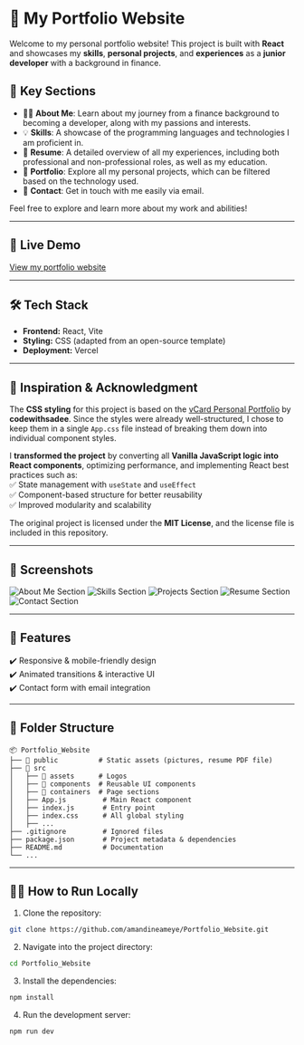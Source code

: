 # 🌟 My Portfolio Website

Welcome to my personal portfolio website! This project is built with **React** and showcases my **skills**, **personal projects**, and **experiences** as a **junior developer** with a background in finance.

## 🔑 Key Sections

- 👩‍💻 **About Me**: Learn about my journey from a finance background to becoming a developer, along with my passions and interests.
- 💡 **Skills**: A showcase of the programming languages and technologies I am proficient in.
- 📑 **Resume**: A detailed overview of all my experiences, including both professional and non-professional roles, as well as my education.
- 📁 **Portfolio**: Explore all my personal projects, which can be filtered based on the technology used.
- 📧 **Contact**: Get in touch with me easily via email.

Feel free to explore and learn more about my work and abilities!

---

## 🔗 Live Demo

[View my portfolio website](https://amandineameye.vercel.app/)

---

## 🛠️ Tech Stack

- **Frontend:** React, Vite
- **Styling:** CSS (adapted from an open-source template)
- **Deployment:** Vercel

---

## 🎨 Inspiration & Acknowledgment

The **CSS styling** for this project is based on the [vCard Personal Portfolio](https://github.com/codewithsadee/vcard-personal-portfolio) by **codewithsadee**.
Since the styles were already well-structured, I chose to keep them in a single `App.css` file instead of breaking them down into individual component styles.

I **transformed the project** by converting all **Vanilla JavaScript logic into React components**, optimizing performance, and implementing React best practices such as:  
✅ State management with `useState` and `useEffect`  
✅ Component-based structure for better reusability  
✅ Improved modularity and scalability

The original project is licensed under the **MIT License**, and the license file is included in this repository.

---

## 📸 Screenshots

![About Me Section](https://github.com/amandineameye/Portfolio_Website/blob/main/src/assets/screenshots/aboutme.png)
![Skills Section](https://github.com/amandineameye/Portfolio_Website/blob/main/src/assets/screenshots/skills.png)
![Projects Section](https://github.com/amandineameye/Portfolio_Website/blob/main/src/assets/screenshots/projects.png)
![Resume Section](https://github.com/amandineameye/Portfolio_Website/blob/main/src/assets/screenshots/resume.png)
![Contact Section](https://github.com/amandineameye/Portfolio_Website/blob/main/src/assets/screenshots/contact.png)

---

## 🚀 Features

✔️ Responsive & mobile-friendly design  
✔️ Animated transitions & interactive UI  
✔️ Contact form with email integration

---

## 📂 Folder Structure

```plaintext
📦 Portfolio_Website
├── 📁 public          # Static assets (pictures, resume PDF file)
├── 📁 src
│   ├── 📁 assets      # Logos
│   ├── 📁 components  # Reusable UI components
│   ├── 📁 containers  # Page sections
│   ├── App.js         # Main React component
│   ├── index.js       # Entry point
│   ├── index.css      # All global styling
│   ├── ...
├── .gitignore         # Ignored files
├── package.json       # Project metadata & dependencies
├── README.md          # Documentation
└── ...

```

---

## 🏃‍♀️ How to Run Locally

1. Clone the repository:

```bash
git clone https://github.com/amandineameye/Portfolio_Website.git
```

2. Navigate into the project directory:

```bash
cd Portfolio_Website
```

3. Install the dependencies:

```bash
npm install
```

4. Run the development server:

```bash
npm run dev
```
